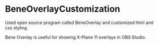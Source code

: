 # BeneOverlayCustomization

Used open source program called BeneOverlay and customized html and css styling.

Bene Overlay is useful for showing X-Plane 11 overlays in OBS Studio.
